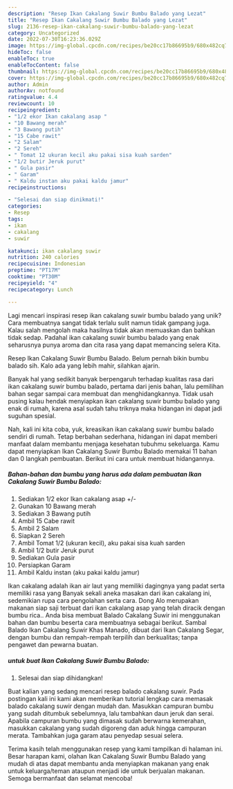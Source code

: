 ```yaml
---
description: "Resep Ikan Cakalang Suwir Bumbu Balado yang Lezat"
title: "Resep Ikan Cakalang Suwir Bumbu Balado yang Lezat"
slug: 2136-resep-ikan-cakalang-suwir-bumbu-balado-yang-lezat
category: Uncategorized
date: 2022-07-30T16:23:36.029Z
image: https://img-global.cpcdn.com/recipes/be20cc17b86695b9/680x482cq70/ikan-cakalang-suwir-bumbu-balado-foto-resep-utama.jpg
hideToc: false
enableToc: true
enableTocContent: false
thumbnail: https://img-global.cpcdn.com/recipes/be20cc17b86695b9/680x482cq70/ikan-cakalang-suwir-bumbu-balado-foto-resep-utama.jpg
cover: https://img-global.cpcdn.com/recipes/be20cc17b86695b9/680x482cq70/ikan-cakalang-suwir-bumbu-balado-foto-resep-utama.jpg
author: Admin
authorAv: notfound
ratingvalue: 4.4
reviewcount: 10
recipeingredient:
- "1/2 ekor Ikan cakalang asap "
- "10 Bawang merah"
- "3 Bawang putih"
- "15 Cabe rawit"
- "2 Salam"
- "2 Sereh"
- " Tomat 12 ukuran kecil aku pakai sisa kuah sarden"
- "1/2 butir Jeruk purut"
- " Gula pasir"
- " Garam"
- " Kaldu instan aku pakai kaldu jamur"
recipeinstructions:

- "Selesai dan siap dinikmati!"
categories:
- Resep
tags:
- ikan
- cakalang
- suwir

katakunci: ikan cakalang suwir 
nutrition: 240 calories
recipecuisine: Indonesian
preptime: "PT17M"
cooktime: "PT30M"
recipeyield: "4"
recipecategory: Lunch

---
```





Lagi mencari inspirasi resep ikan cakalang suwir bumbu balado yang unik? Cara membuatnya sangat tidak terlalu sulit namun tidak gampang juga. Kalau salah mengolah maka hasilnya tidak akan memuaskan dan bahkan tidak sedap. Padahal ikan cakalang suwir bumbu balado yang enak seharusnya punya aroma dan cita rasa yang dapat memancing selera Kita.





Resep Ikan Cakalang Suwir Bumbu Balado. Belum pernah bikin bumbu balado sih. Kalo ada yang lebih mahir, silahkan ajarin.

Banyak hal yang sedikit banyak berpengaruh terhadap kualitas rasa dari ikan cakalang suwir bumbu balado, pertama dari jenis bahan, lalu pemilihan bahan segar sampai cara membuat dan menghidangkannya. Tidak usah pusing kalau hendak menyiapkan ikan cakalang suwir bumbu balado yang enak di rumah, karena asal sudah tahu triknya maka hidangan ini dapat jadi suguhan spesial.






Nah, kali ini kita coba, yuk, kreasikan ikan cakalang suwir bumbu balado sendiri di rumah. Tetap berbahan sederhana, hidangan ini dapat memberi manfaat dalam membantu menjaga kesehatan tubuhmu sekeluarga. Kamu dapat menyiapkan Ikan Cakalang Suwir Bumbu Balado memakai 11 bahan dan 0 langkah pembuatan. Berikut ini cara untuk membuat hidangannya.

<!--inarticleads1-->

##### Bahan-bahan dan bumbu yang harus ada dalam pembuatan Ikan Cakalang Suwir Bumbu Balado:

1. Sediakan 1/2 ekor Ikan cakalang asap +/-
1. Gunakan 10 Bawang merah
1. Sediakan 3 Bawang putih
1. Ambil 15 Cabe rawit
1. Ambil 2 Salam
1. Siapkan 2 Sereh
1. Ambil  Tomat 1/2 (ukuran kecil), aku pakai sisa kuah sarden
1. Ambil 1/2 butir Jeruk purut
1. Sediakan  Gula pasir
1. Persiapkan  Garam
1. Ambil  Kaldu instan (aku pakai kaldu jamur)


Ikan cakalang adalah ikan air laut yang memiliki dagingnya yang padat serta memiliki rasa yang Banyak sekali aneka masakan dari ikan cakalang ini, sedemikian rupa cara pengolahan serta cara. Dong Alo merupakan makanan siap saji terbuat dari ikan cakalang asap yang telah diracik dengan bumbu rica.. Anda bisa membuat Balado Cakalang Suwir ini menggunakan bahan dan bumbu beserta cara membuatnya sebagai berikut. Sambal Balado Ikan Cakalang Suwir Khas Manado, dibuat dari Ikan Cakalang Segar, dengan bumbu dan rempah-rempah terpilih dan berkualitas; tanpa pengawet dan pewarna buatan. 

<!--inarticleads2-->

#####  untuk buat Ikan Cakalang Suwir Bumbu Balado:


1. Selesai dan siap dihidangkan!

Buat kalian yang sedang mencari resep balado cakalang suwir. Pada postingan kali ini kami akan memberikan tutorial lengkap cara memasak balado cakalang suwir dengan mudah dan. Masukkan campuran bumbu yang sudah ditumbuk sebelumnya, lalu tambahkan daun jeruk dan serai. Apabila campuran bumbu yang dimasak sudah berwarna kemerahan, masukkan cakalang yang sudah digoreng dan aduk hingga campuran merata. Tambahkan juga garam atau penyedap sesuai selera. 

Terima kasih telah menggunakan resep yang kami tampilkan di halaman ini. Besar harapan kami, olahan Ikan Cakalang Suwir Bumbu Balado yang mudah di atas dapat membantu anda menyiapkan makanan yang enak untuk keluarga/teman ataupun menjadi ide untuk berjualan makanan. Semoga bermanfaat dan selamat mencoba!
